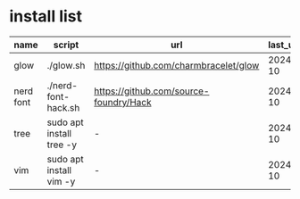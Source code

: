 # install list

|name|script|url|last_updated|
|----|------|---|------------|
| glow | ./glow.sh | https://github.com/charmbracelet/glow | 2024-04-10 |
| nerd font | ./nerd-font-hack.sh | https://github.com/source-foundry/Hack | 2024-04-10 |
| tree | sudo apt install tree -y | - | 2024-04-10 |
| vim  | sudo apt install vim -y | - | 2024-04-10 |
